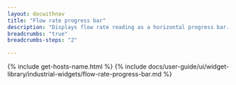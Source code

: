 ```yaml
---
layout: docwithnav
title: "Flow rate progress bar"
description: "Displays flow rate reading as a horizontal progress bar. Allows to configure value range, bar colors, and other settings."
breadcrumbs: "true"
breadcrumbs-steps: "2"

---
```

{% include get-hosts-name.html %}
{% include docs/user-guide/ui/widget-library/industrial-widgets/flow-rate-progress-bar.md %}

